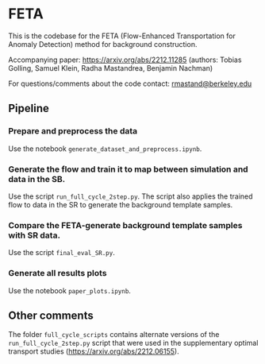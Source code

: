 # FETA
This is the codebase for the FETA (Flow-Enhanced Transportation for Anomaly Detection) method for background construction. 

Accompanying paper: https://arxiv.org/abs/2212.11285 (authors: Tobias Golling, Samuel Klein, Radha Mastandrea, Benjamin Nachman)

For questions/comments about the code contact: rmastand@berkeley.edu

## Pipeline 

### Prepare and preprocess the data

Use the notebook ```generate_dataset_and_preprocess.ipynb```.

### Generate the flow and train it to map between simulation and data in the SB.

Use the script ```run_full_cycle_2step.py```. The script also applies the trained flow to data in the SR to generate the background template samples.

### Compare the FETA-generate background template samples with SR data.

Use the script ```final_eval_SR.py```.

### Generate all results plots

Use the notebook ```paper_plots.ipynb```.

## Other comments

The folder ```full_cycle_scripts``` contains alternate versions of the ```run_full_cycle_2step.py``` script that were used in the supplementary optimal transport studies (https://arxiv.org/abs/2212.06155).
